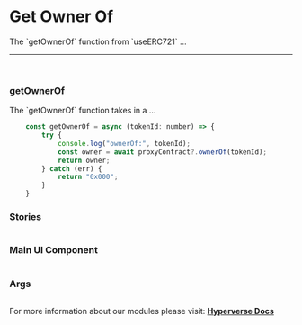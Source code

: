 # Get Owner Of

<p> The `getOwnerOf` function from `useERC721` ... </p>

---

<br>

### getOwnerOf

<p> The `getOwnerOf` function takes in a ... </p>

```jsx
	const getOwnerOf = async (tokenId: number) => {
		try {
			console.log("ownerOf:", tokenId);
			const owner = await proxyContract?.ownerOf(tokenId);
			return owner;
		} catch (err) {
			return "0x000";
		}
	}
```

### Stories

```jsx

```

### Main UI Component

```jsx

```

### Args

```jsx

```

For more information about our modules please visit: [**Hyperverse Docs**](docs.hyperverse.dev)
